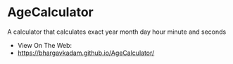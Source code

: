 # AgeCalculator
A calculator that calculates exact year month day hour minute and seconds
- View On The Web:
- https://bhargavkadam.github.io/AgeCalculator/
